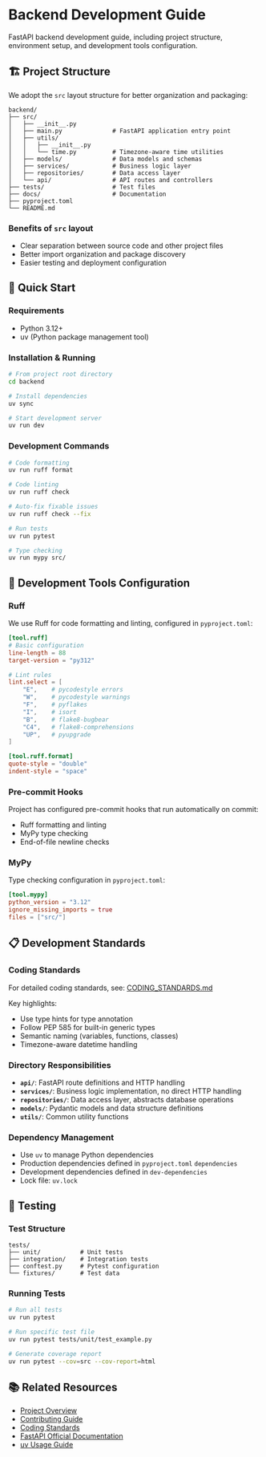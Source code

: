 # Backend Development Guide

FastAPI backend development guide, including project structure, environment setup, and development tools configuration.

## 🏗️ Project Structure

We adopt the `src` layout structure for better organization and packaging:

```
backend/
├── src/
│   ├── __init__.py
│   ├── main.py              # FastAPI application entry point
│   ├── utils/
│   │   ├── __init__.py
│   │   └── time.py          # Timezone-aware time utilities
│   ├── models/              # Data models and schemas
│   ├── services/            # Business logic layer
│   ├── repositories/        # Data access layer
│   └── api/                 # API routes and controllers
├── tests/                   # Test files
├── docs/                    # Documentation
├── pyproject.toml
└── README.md
```

### Benefits of `src` layout
- Clear separation between source code and other project files
- Better import organization and package discovery
- Easier testing and deployment configuration

## 🚀 Quick Start

### Requirements
- Python 3.12+
- uv (Python package management tool)

### Installation & Running
```bash
# From project root directory
cd backend

# Install dependencies
uv sync

# Start development server
uv run dev
```

### Development Commands
```bash
# Code formatting
uv run ruff format

# Code linting
uv run ruff check

# Auto-fix fixable issues
uv run ruff check --fix

# Run tests
uv run pytest

# Type checking
uv run mypy src/
```

## 🔧 Development Tools Configuration

### Ruff
We use Ruff for code formatting and linting, configured in `pyproject.toml`:

```toml
[tool.ruff]
# Basic configuration
line-length = 88
target-version = "py312"

# Lint rules
lint.select = [
    "E",    # pycodestyle errors
    "W",    # pycodestyle warnings
    "F",    # pyflakes
    "I",    # isort
    "B",    # flake8-bugbear
    "C4",   # flake8-comprehensions
    "UP",   # pyupgrade
]

[tool.ruff.format]
quote-style = "double"
indent-style = "space"
```

### Pre-commit Hooks
Project has configured pre-commit hooks that run automatically on commit:
- Ruff formatting and linting
- MyPy type checking
- End-of-file newline checks

### MyPy
Type checking configuration in `pyproject.toml`:

```toml
[tool.mypy]
python_version = "3.12"
ignore_missing_imports = true
files = ["src/"]
```

## 📋 Development Standards

### Coding Standards
For detailed coding standards, see: [CODING_STANDARDS.md](docs/CODING_STANDARDS.md)

Key highlights:
- Use type hints for type annotation
- Follow PEP 585 for built-in generic types
- Semantic naming (variables, functions, classes)
- Timezone-aware datetime handling

### Directory Responsibilities
- **`api/`**: FastAPI route definitions and HTTP handling
- **`services/`**: Business logic implementation, no direct HTTP handling
- **`repositories/`**: Data access layer, abstracts database operations
- **`models/`**: Pydantic models and data structure definitions
- **`utils/`**: Common utility functions

### Dependency Management
- Use `uv` to manage Python dependencies
- Production dependencies defined in `pyproject.toml` `dependencies`
- Development dependencies defined in `dev-dependencies`
- Lock file: `uv.lock`

## 🧪 Testing

### Test Structure
```
tests/
├── unit/           # Unit tests
├── integration/    # Integration tests
├── conftest.py     # Pytest configuration
└── fixtures/       # Test data
```

### Running Tests
```bash
# Run all tests
uv run pytest

# Run specific test file
uv run pytest tests/unit/test_example.py

# Generate coverage report
uv run pytest --cov=src --cov-report=html
```

## 📚 Related Resources

- [Project Overview](../README.md)
- [Contributing Guide](../CONTRIBUTING.md)
- [Coding Standards](docs/CODING_STANDARDS.md)
- [FastAPI Official Documentation](https://fastapi.tiangolo.com/)
- [uv Usage Guide](https://docs.astral.sh/uv/)
